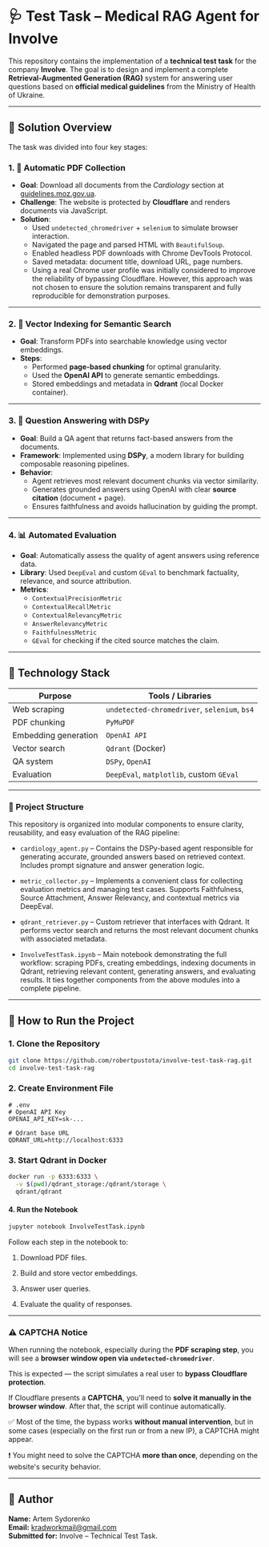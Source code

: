 # 🩺 Test Task – Medical RAG Agent for Involve

This repository contains the implementation of a **technical test task** for the company **Involve**. The goal is to design and implement a complete **Retrieval-Augmented Generation (RAG)** system for answering user questions based on **official medical guidelines** from the Ministry of Health of Ukraine.

---

## 📌 Solution Overview

The task was divided into four key stages:

### 1. 🧾 Automatic PDF Collection
- **Goal**: Download all documents from the *Cardiology* section at [guidelines.moz.gov.ua](https://guidelines.moz.gov.ua/documents).
- **Challenge**: The website is protected by **Cloudflare** and renders documents via JavaScript.
- **Solution**:  
  - Used `undetected_chromedriver` + `selenium` to simulate browser interaction.
  - Navigated the page and parsed HTML with `BeautifulSoup`.
  - Enabled headless PDF downloads with Chrome DevTools Protocol.
  - Saved metadata: document title, download URL, page numbers.
  - Using a real Chrome user profile was initially considered to improve the reliability of bypassing Cloudflare. However, this approach was not chosen to ensure the solution remains transparent and fully reproducible for demonstration purposes.


---

### 2. 🧠 Vector Indexing for Semantic Search
- **Goal**: Transform PDFs into searchable knowledge using vector embeddings.
- **Steps**:
  - Performed **page-based chunking** for optimal granularity.
  - Used the **OpenAI API** to generate semantic embeddings.
  - Stored embeddings and metadata in **Qdrant** (local Docker container).

---

### 3. 🤖 Question Answering with DSPy
- **Goal**: Build a QA agent that returns fact-based answers from the documents.
- **Framework**: Implemented using **DSPy**, a modern library for building composable reasoning pipelines.
- **Behavior**:
  - Agent retrieves most relevant document chunks via vector similarity.
  - Generates grounded answers using OpenAI with clear **source citation** (document + page).
  - Ensures faithfulness and avoids hallucination by guiding the prompt.

---

### 4. 📊 Automated Evaluation
- **Goal**: Automatically assess the quality of agent answers using reference data.
- **Library**: Used `DeepEval` and custom `GEval` to benchmark factuality, relevance, and source attribution.
- **Metrics**:
  - `ContextualPrecisionMetric`
  - `ContextualRecallMetric`
  - `ContextualRelevancyMetric`
  - `AnswerRelevancyMetric`
  - `FaithfulnessMetric`
  - `GEval` for checking if the cited source matches the claim.

---

## 🧰 Technology Stack

| Purpose              | Tools / Libraries                                |
|----------------------|--------------------------------------------------|
| Web scraping         | `undetected-chromedriver`, `selenium`, `bs4`     |
| PDF chunking         | `PyMuPDF`                                        |
| Embedding generation | `OpenAI API`                                     |
| Vector search        | `Qdrant` (Docker)                                |
| QA system            | `DSPy`, `OpenAI`                                 |
| Evaluation           | `DeepEval`, `matplotlib`, custom `GEval`         |

---

### 📁 Project Structure

This repository is organized into modular components to ensure clarity, reusability, and easy evaluation of the RAG pipeline:

- `cardiology_agent.py` – Contains the DSPy-based agent responsible for generating accurate, grounded answers based on retrieved context. Includes prompt signature and answer generation logic.

- `metric_collector.py` – Implements a convenient class for collecting evaluation metrics and managing test cases. Supports Faithfulness, Source Attachment, Answer Relevancy, and contextual metrics via DeepEval.

- `qdrant_retriever.py` – Custom retriever that interfaces with Qdrant. It performs vector search and returns the most relevant document chunks with associated metadata.

- `InvolveTestTask.ipynb` – Main notebook demonstrating the full workflow: scraping PDFs, creating embeddings, indexing documents in Qdrant, retrieving relevant content, generating answers, and evaluating results. It ties together components from the above modules into a complete pipeline.

---

## 🚀 How to Run the Project

### 1. Clone the Repository

```bash
git clone https://github.com/robertpustota/involve-test-task-rag.git
cd involve-test-task-rag
```

### 2. Create Environment File

```env
# .env
# OpenAI API Key
OPENAI_API_KEY=sk-...

# Qdrant base URL
QDRANT_URL=http://localhost:6333
```

### 3. Start Qdrant in Docker
```bash
docker run -p 6333:6333 \
  -v $(pwd)/qdrant_storage:/qdrant/storage \
  qdrant/qdrant
```

#### 4. Run the Notebook
```bash
jupyter notebook InvolveTestTask.ipynb
```
Follow each step in the notebook to:

1. Download PDF files.

2. Build and store vector embeddings.

3. Answer user queries.

4. Evaluate the quality of responses.

---

### ⚠️ CAPTCHA Notice

When running the notebook, especially during the **PDF scraping step**, you will see a **browser window open via `undetected-chromedriver`**.

This is expected — the script simulates a real user to **bypass Cloudflare protection**.

If Cloudflare presents a **CAPTCHA**, you'll need to **solve it manually in the browser window**. After that, the script will continue automatically.

✅ Most of the time, the bypass works **without manual intervention**, but in some cases (especially on the first run or from a new IP), a CAPTCHA might appear.

❗ You might need to solve the CAPTCHA **more than once**, depending on the website's security behavior.

---

## 👤 Author

**Name:** Artem Sydorenko  
**Email:** [kradworkmail@gmail.com](mailto:kradworkmail@gmail.com)  
**Submitted for:** Involve – Technical Test Task.
